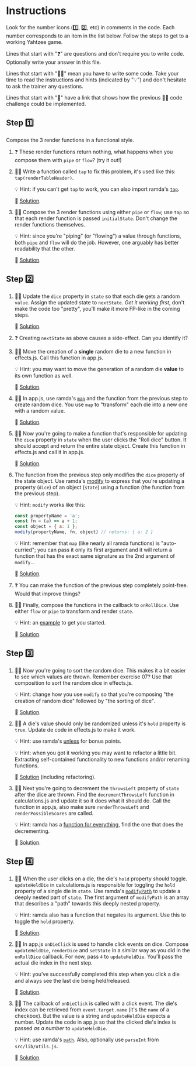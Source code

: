 # Instructions

Look for the number icons (1️⃣, 2️⃣, etc) in comments in the code. Each number corresponds to an item in the list below. Follow the steps to get to a working Yahtzee game.

Lines that start with "❓" are questions and don't require you to write code. Optionally write your answer in this file.

Lines that start with "🧑‍💻" mean you have to write some code. Take your time to read the instructions and hints (indicated by "💡") and don't hesitate to ask the trainer any questions.

Lines that start with "👀" have a link that shows how the previous 🧑‍💻 code challenge could be implemented.

## Step 1️⃣

Compose the 3 render functions in a functional style.

1. ❓ These render functions return nothing, what happens when you compose them with `pipe` or `flow`? (try it out!)

2. 🧑‍💻 Write a function called `tap` to fix this problem, it's used like this: `tap(renderTableHeader)`.

    💡 Hint: if you can't get `tap` to work, you can also import ramda's [`tap`](https://ramdajs.com/docs/#tap).

    👀 [Solution](https://www.typescriptlang.org/play/?strict=false&noImplicitAny=false&target=9&filetype=js#code/MYewdgzgLgBFCGAHGBeGAKAZmAlKgfBgB54qEDeAUDDTNuiQNzW0BOAplAK6tgxHMAvoyA).

3. 🧑‍💻 Compose the 3 render functions using either `pipe` or `flow`; use `tap` so that each render function is passed `initialState`. Don't change the render functions themselves.

    💡 Hint: since you're "piping" (or "flowing") a value through functions, both `pipe` and `flow` will do the job. However, one arguably has better readability that the other.

    👀 [Solution](https://www.typescriptlang.org/play/?strict=false&noImplicitAny=false&target=9&filetype=js#code/GYGw9g7gFAlgdjALjAhiAyoliCmAaAAgG0sAHKAJxzgBMcKAVFAIxBwAkcU6KBKQspWo8AwgFcKVOIgAKIFAE96AORQBbHPwKCpPBgAsKkAM4AZHMES8AurwDcQA).

## Step 2️⃣

1. 🧑‍💻 Update the `dice` property in `state` so that each die gets a random `value`. Assign the updated state to `nextState`. *Get it working first*, don't make the code too "pretty", you'll make it more FP-like in the coming steps.

    👀 [Solution](https://www.typescriptlang.org/play/?strict=false&noImplicitAny=false&target=9&filetype=js#code/MYewdgzgLgBGCmAPKBlKBDK8YF4YG8AoGEmAOguk3gBpjSATAS2HgC4YqsznWyBbdAAcAFCICUuAHwwR+GADd0AGwCu7GAFlMACzIAzZSBAAnEdqh6T6MAxD8JMAFQwAbJIDUMAIw0YOkGUGDn0VCGwAX3FxQgiAbkIgA).

2. ❓ Creating `nextState` as above causes a side-effect. Can you identify it?

3. 🧑‍💻 Move the creation of a **single** random die to a new function in effects.js. Call this function in app.js.

    💡 Hint: you may want to move the generation of a random die **value** to its own function as well.

    👀 [Solution](https://www.typescriptlang.org/play/?strict=false&noImplicitAny=false&target=9&filetype=js#code/PTAEEMAdIOgKwM4CgkGMD2A7BAXUmBTADxwGUdwcDQBeUAbyVGdBjd0oIBomWATAJaoCALlAcqMQcJgBbKAAoATuEx90sgCICCASh4BfANwoQoAgDMLBVDgTxkaLLlAq1G7QQBq4ADYBXajoFXVoAPlAAWUoACxgLX3R0JQVonDi3dVkQ0AAqUAA2UIBqUABGEyRiSGS8DGw8TI8dWlAcmgiFelAANz9AsSatHR8AghCuUBj0Xz4xCz8EagNdIA).

4. 🧑‍💻 In app.js, use ramda's [`map`](https://ramdajs.com/docs/#map) and the function from the previous step to create random dice. You use `map` to "transform" each die into a new one with a random value.

    👀 [Solution](https://www.typescriptlang.org/play/?strict=false&noImplicitAny=false&target=9&filetype=js#code/PTAEEMAdIOgKwM4CgkEsC2kD2AnALqAN6jpSgC+oAZjluqAOQ7joAm4DA3CgMZYB2CAvwCmADzwBlPODwjQAXiJJQq0DA1DZIgDQq1rVDxEAuElAAUzfqzoARVLtBa5MQ8YCUe8tyA).

5. 🧑‍💻 Now you're going to make a function that's responsible for updating the `dice` property in `state` when the user clicks the "Roll dice" button. It should accept and return the entire state object. Create this function in effects.js and call it in app.js.

    👀 [Solution](https://www.typescriptlang.org/play/?strict=false&noImplicitAny=false&target=9&filetype=js#code/PTAEEMAdIOgKwM4CgkEsC2kD2AnALqAN6g7gB2AJlugCKoDGApqAL6gBmO1oA5DMI3btG9PAngIeKLGQBKWADYK6TABSqAlKAC8APiJJQR0PRkICZRgA88AZTzg8zbSXJVaDRqvOPGGgNyGxjiMlIw4Kl6WNva+AUFGCIx2Dk6q0SlxgSzxSCCggsKi4ogoGNj4RKDoUKwcXOi8pOgU4FJIpmTmrpTUdIwAauAKAK7OoJo6+gCyjgAWMOwKWLiqs3gLpL3okwBUoABsWgDUoACMgR1mBFvu-ToTWnoTxABuw2MAXD13qIMfXg0ABpQHNFBRvuxhklWLlrBUCJ1urc+p4Ht5Un4pi9QDA8T4nCCKJ5vjVIKoUR5GCCCYwYMSmFocoEgA).

6. The function from the previous step only modifies the `dice` property of the state object. Use ramda's [modify](https://ramdajs.com/docs/#modify) to express that you're updating a property (`dice`) of an object (`state`) using a function (the function from the previous step).

    💡 Hint: `modify` works like this:
    ```js
    const propertyName = 'a';
    const fn = (a) => a + 1;
    const object = { a: 1 };
    modify(propertyName, fn, object) // returns: { a: 2 }
    ```

    💡 Hint: remember that `map` (like nearly all ramda functions) is "auto-curried"; you can pass it only its first argument and it will return a function that has the exact same signature as the 2nd argument of `modify`...

    👀 [Solution](https://www.typescriptlang.org/play/?strict=false&noImplicitAny=false&target=9&filetype=js#code/PTAEFMDNPBjAXAzgOgFaIFAYJYFsAOA9gE7ygDeouAhvgDRWEAm2kAnqAL6iTGG6gA5MWq4m1QVliEAdojIiZTfgBFs4AGrUANgFdwoALygAFAEojAPlABZavAAWySNsIkTdx8kXLc50ABUoABsFgDUoACMANxSsvKgPqrqRqYWhtYmlABuOvoAXInUSsmaeeDmDA6E2kyFkDqIBpxmsRjgAB5EpKDScgrFvmqwBsYm8vbg6da4zKxsJoIsI4IMNPgmSbhqUwwT8FOxQA).

7. ❓ You can make the function of the previous step completely point-free. Would that improve things?

8. 🧑‍💻 Finally, compose the functions in the callback to `onRollDice`. Use either `flow` or `pipe` to transform and render `state`.

    💡 Hint: an [example](https://www.typescriptlang.org/play/?strict=false&noImplicitAny=false&target=9&filetype=js#code/PTAEEMAdIOgKwM4CgkHsB2AlVAbHARASwGMBTACnIEpQBeAPlGACpQAzHVAd2tFQCdQkQpAo0A5qlIJQAC1L9SoZsCoBuIA) to get you started.

    👀 [Solution](https://www.typescriptlang.org/play/?strict=false&noImplicitAny=false&target=9&filetype=js#code/PTAEEMAdIOgKwM4CgkHsB2AlVAbHARASwGMBTACnIEpQBeAPlADMdUB3chAF3C9IBpQAbQBO4dABNUAWyJlBPSORGlJpEXNJUFUTqS4BlHnyoBdKlQDcQA).

## Step 3️⃣

1. 🧑‍💻 Now you're going to sort the random dice. This makes it a bit easier to see which values are thrown. Remember exercise 07? Use that composition to sort the random dice in effects.js.

    💡 Hint: change how you use `modify` so that you're composing "the creation of random dice" followed by "the sorting of dice".

    👀 [Solution](https://www.typescriptlang.org/play/?strict=false&noImplicitAny=false&target=9&filetype=js#code/PTAEFMDNPBjAXAzgOgFaIFAYJYFsAOA9gE7ygDeoAhorOAHYAmANKLlfq7oY9pAJ6t82fOCHFCnUIhJkAvqEgTcoAOTEquRlVVZYheojIamhXABFs4AGpUANgFdwoALygAFAEpXAPlABZKngAC2RIO0ISd0CQ5BNGMy9QACpQADZvAGpQAEYAbj0DI1B4s0tnNySXP3dKADd7JwAuEqpTCytbR3AvVmDCO0YWyHtEZzlPAoxwAA8iUlB9Q2M2hI66Vw8jIPBvarYePn53VV46VSERHvZ8d1KO3dYZUncaOiZ3fAlb1Qbu1U8gM8T3gO0mGCAA).

2. 🧑‍💻 A die's value should only be randomized unless it's `hold` property is `true`. Update de code in effects.js to make it work.

    💡 Hint: use ramda's [unless](https://ramdajs.com/docs/#unless) for bonus points.

    💡 Hint: when you got it working you may want to refactor a little bit. Extracting self-contained functionality to new functions and/or renaming functions.

    👀 [Solution](https://www.typescriptlang.org/play/?strict=false&noImplicitAny=false&target=9&filetype=js#code/PTAEFMDNPBjAXAzgOgFaIFAYJYFsAOA9gE7ygDeoAhorOAHYAmANKLlfq7oY9pAJ6t82fOCHFCnUIhLxWAV3oAbcIkSgAvqEgTcoAOTEquRlX0BuLLEL1EZI00K4AItnAA1KkvnhQAXlAACgBKfwA+UABZKngAC2RIJUISQOi45AdGJxDQACpQADZQgGpQAEZLDGtbeypHF2w6AFVlVUQACXAlRn8g3jpQvzCMUDYOQJHR0EUVNUD8CXxA-VjCbv1g1hyhoMoANy8fAC5QTKdXD0PwENZV7pPIL0RfDWDNydH+sUngypBQAByhHgvjiMVAcWw6kgigQ2BsoChpwYxnAjAw4AAHkRSKBqnZpvhTCDXHRPN5VL1AnYYuBBsNRtxeAJll99EIRNczg1mq01J1uqwZKRAjQ6Ex5otlgcKRs3ptpPBab8MEA) (including refactoring).

3. 🧑‍💻 Next you're going to decrement the `throwsLeft` property of `state` after the dice are thrown. Find the `decrementThrowsLeft` function in calculations.js and update it so it does what it should do. Call the function in app.js, also make sure `renderThrowsLeft` and `renderPossibleScores` are called.

    💡 Hint: ramda has a [function for everything](https://ramdajs.com/docs/), find the one that does the decrementing.

    👀 [Solution](https://www.typescriptlang.org/play/?strict=false&noImplicitAny=false&target=9&filetype=js#code/PTAEEMAdIOgKwM4CgkHsB2AlVAbHARASwGMBTACnIEpQBeAPlADMdUB3chAF3C9IBpQAbQBO4dABNUAWyJlBE0sRGlppdFwAqACxHsEAGVJMugnpHIrJpEXNJUzUS+sUidetoeNcHoc51IuAGUePioAXSoqAG4UEFBicBxiAFccXkIMBHhkJEJpSFQRLlAAb1BFYkFpVAlCJgBPUABfZj1pUAByMWkJcE6UUgAPQuKErJLKlTUNd30jEzpQTlD7OkYausbyTq5dee9OhSVBbl57aKA).

## Step 4️⃣

1. 🧑‍💻 When the user clicks on a die, the die's `hold` property should toggle. `updateHeldDie` in calculations.js is responsible for toggling the `hold` property of a single die in `state`. Use ramda's [`modifyPath`](https://ramdajs.com/docs/#modifyPath) to update a deeply nested part of `state`. The first argument of `modifyPath` is an array that describes a "path" towards this deeply nested property.

    💡 Hint: ramda also has a function that negates its argument. Use this to toggle the `hold` property.

    👀 [Solution](https://www.typescriptlang.org/play/?strict=false&noImplicitAny=false&target=9&filetype=js#code/PTAEGMEMBtwV2pALgSwPYDsDOA6AVlgFCEoC2ADmgE5KgDeopaAJigGYCeACsgBYA0oDGloBfUGyppSoAORVIpZpFkBuYgFMAHpRoRMWWnHLKkGgBIbozACIoNoALygAFKw0BJDM20BKJwB8jCzs3HwuANqyrOAasoLuXj5agrK8aNayALqCwki+qkA).

2. 🧑‍💻 In app.js `onDieClick` is used to handle click events on dice. Compose `updateHeldDie`, `renderDice` and `setState` in a similar way as you did in the `onRollDice` callback. For now, pass `4` to `updateHeldDie`. You'll pass the actual die index in the next step.

    💡 Hint: you've successfully completed this step when you click a die and always see the last die being held/released.

    👀 [Solution](https://www.typescriptlang.org/play/?strict=false&noImplicitAny=false&target=9&filetype=js#code/PTAEEMAdIOgKwM4CgkHsB2ARAlgUwMIA22AxgNYAUFAlKALwB8oAZoagO4UIAu43uAGlABtAK6QAJn1wAJXIQk5cFACzUhvSBQBOudBNzacJXOtCauubgGVe-agF1q1ANxA).

3. 🧑‍💻 The callback of `onDieClick` is called with a click event. The die's index can be retrieved from `event.target.name` (it's the `name` of a checkbox). But the value is a string and `updateHeldDie` expects a number. Update the code in app.js so that the clicked die's index is passed *as a number* to `updateHeldDie`.

    💡 Hint: use ramda's [`path`](https://ramdajs.com/docs/#path). Also, optionally use `parseInt` from `src/lib/utils.js`.

    👀 [Solution](https://www.typescriptlang.org/play/?strict=false&noImplicitAny=false&target=9&filetype=js#code/PTAEEMAdIOgKwM4CgkHsB2ARAlgUwMIA22AxgNYAUSoNok2kuFk4ALgBYUDaA5K+ACcA5rlY8ANKB7pwAW1w8AugEpJLAQlwBJdK0kUAJnh0HcAD2WgAvAD5qtBwDNCqAO4UE-VrklcArpAGbLgAEriEBjhMRtrophaS-JAUArhxuAI4JLiqoEkeogDKXjkq4vY0qkjKANxIQA).
